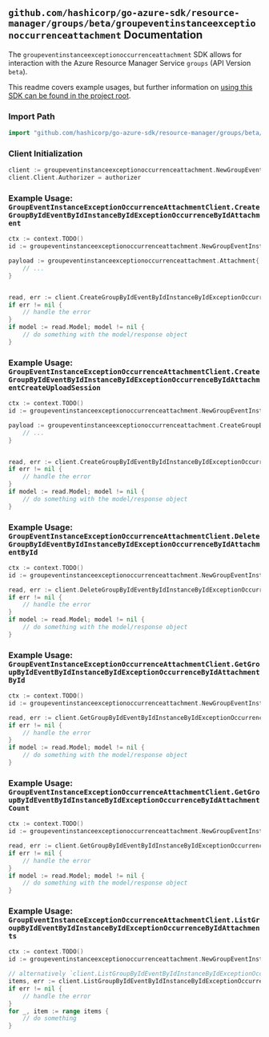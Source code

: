 
## `github.com/hashicorp/go-azure-sdk/resource-manager/groups/beta/groupeventinstanceexceptionoccurrenceattachment` Documentation

The `groupeventinstanceexceptionoccurrenceattachment` SDK allows for interaction with the Azure Resource Manager Service `groups` (API Version `beta`).

This readme covers example usages, but further information on [using this SDK can be found in the project root](https://github.com/hashicorp/go-azure-sdk/tree/main/docs).

### Import Path

```go
import "github.com/hashicorp/go-azure-sdk/resource-manager/groups/beta/groupeventinstanceexceptionoccurrenceattachment"
```


### Client Initialization

```go
client := groupeventinstanceexceptionoccurrenceattachment.NewGroupEventInstanceExceptionOccurrenceAttachmentClientWithBaseURI("https://management.azure.com")
client.Client.Authorizer = authorizer
```


### Example Usage: `GroupEventInstanceExceptionOccurrenceAttachmentClient.CreateGroupByIdEventByIdInstanceByIdExceptionOccurrenceByIdAttachment`

```go
ctx := context.TODO()
id := groupeventinstanceexceptionoccurrenceattachment.NewGroupEventInstanceExceptionOccurrenceID("groupIdValue", "eventIdValue", "eventId1Value", "eventId2Value")

payload := groupeventinstanceexceptionoccurrenceattachment.Attachment{
	// ...
}


read, err := client.CreateGroupByIdEventByIdInstanceByIdExceptionOccurrenceByIdAttachment(ctx, id, payload)
if err != nil {
	// handle the error
}
if model := read.Model; model != nil {
	// do something with the model/response object
}
```


### Example Usage: `GroupEventInstanceExceptionOccurrenceAttachmentClient.CreateGroupByIdEventByIdInstanceByIdExceptionOccurrenceByIdAttachmentCreateUploadSession`

```go
ctx := context.TODO()
id := groupeventinstanceexceptionoccurrenceattachment.NewGroupEventInstanceExceptionOccurrenceID("groupIdValue", "eventIdValue", "eventId1Value", "eventId2Value")

payload := groupeventinstanceexceptionoccurrenceattachment.CreateGroupByIdEventByIdInstanceByIdExceptionOccurrenceByIdAttachmentCreateUploadSessionRequest{
	// ...
}


read, err := client.CreateGroupByIdEventByIdInstanceByIdExceptionOccurrenceByIdAttachmentCreateUploadSession(ctx, id, payload)
if err != nil {
	// handle the error
}
if model := read.Model; model != nil {
	// do something with the model/response object
}
```


### Example Usage: `GroupEventInstanceExceptionOccurrenceAttachmentClient.DeleteGroupByIdEventByIdInstanceByIdExceptionOccurrenceByIdAttachmentById`

```go
ctx := context.TODO()
id := groupeventinstanceexceptionoccurrenceattachment.NewGroupEventInstanceExceptionOccurrenceAttachmentID("groupIdValue", "eventIdValue", "eventId1Value", "eventId2Value", "attachmentIdValue")

read, err := client.DeleteGroupByIdEventByIdInstanceByIdExceptionOccurrenceByIdAttachmentById(ctx, id)
if err != nil {
	// handle the error
}
if model := read.Model; model != nil {
	// do something with the model/response object
}
```


### Example Usage: `GroupEventInstanceExceptionOccurrenceAttachmentClient.GetGroupByIdEventByIdInstanceByIdExceptionOccurrenceByIdAttachmentById`

```go
ctx := context.TODO()
id := groupeventinstanceexceptionoccurrenceattachment.NewGroupEventInstanceExceptionOccurrenceAttachmentID("groupIdValue", "eventIdValue", "eventId1Value", "eventId2Value", "attachmentIdValue")

read, err := client.GetGroupByIdEventByIdInstanceByIdExceptionOccurrenceByIdAttachmentById(ctx, id)
if err != nil {
	// handle the error
}
if model := read.Model; model != nil {
	// do something with the model/response object
}
```


### Example Usage: `GroupEventInstanceExceptionOccurrenceAttachmentClient.GetGroupByIdEventByIdInstanceByIdExceptionOccurrenceByIdAttachmentCount`

```go
ctx := context.TODO()
id := groupeventinstanceexceptionoccurrenceattachment.NewGroupEventInstanceExceptionOccurrenceID("groupIdValue", "eventIdValue", "eventId1Value", "eventId2Value")

read, err := client.GetGroupByIdEventByIdInstanceByIdExceptionOccurrenceByIdAttachmentCount(ctx, id)
if err != nil {
	// handle the error
}
if model := read.Model; model != nil {
	// do something with the model/response object
}
```


### Example Usage: `GroupEventInstanceExceptionOccurrenceAttachmentClient.ListGroupByIdEventByIdInstanceByIdExceptionOccurrenceByIdAttachments`

```go
ctx := context.TODO()
id := groupeventinstanceexceptionoccurrenceattachment.NewGroupEventInstanceExceptionOccurrenceID("groupIdValue", "eventIdValue", "eventId1Value", "eventId2Value")

// alternatively `client.ListGroupByIdEventByIdInstanceByIdExceptionOccurrenceByIdAttachments(ctx, id)` can be used to do batched pagination
items, err := client.ListGroupByIdEventByIdInstanceByIdExceptionOccurrenceByIdAttachmentsComplete(ctx, id)
if err != nil {
	// handle the error
}
for _, item := range items {
	// do something
}
```
